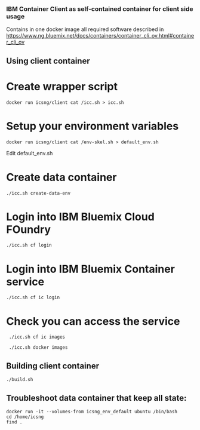 
### IBM Container Client as self-contained container for client side usage

Contains in one docker image all required software described in
https://www.ng.bluemix.net/docs/containers/container_cli_ov.html#container_cli_ov

## Using client container

# Create wrapper script

```
docker run icsng/client cat /icc.sh > icc.sh
```

# Setup your environment variables

```
docker run icsng/client cat /env-skel.sh > default_env.sh
```

Edit default_env.sh

# Create data container

```
./icc.sh create-data-env
```

# Login into IBM Bluemix Cloud FOundry

```
./icc.sh cf login
```

# Login into IBM Bluemix Container service

```
./icc.sh cf ic login
```

# Check you can access the service

```
 ./icc.sh cf ic images
```

```
 ./icc.sh docker images
```


## Building client container

```
./build.sh
```


## Troubleshoot data container that keep all state:

```
docker run -it --volumes-from icsng_env_default ubuntu /bin/bash
cd /home/icsng
find .
```
